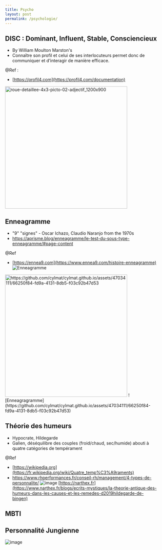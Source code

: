 ```yaml
---
title: Psycho
layout: post
permalink: /psychologie/
---
```


DISC : Dominant, Influent, Stable, Consciencieux
---
* By William Moulton Marston's
* Connaître son profil et celui de ses interlocuteurs permet donc de communiquer et d’interagir de manière efficace.

@Ref :
- [https://profil4.com](https://profil4.com/documentation)  
<img alt="roue-detaillee-4x3-picto-02-adjectif_1200x900" src="https://github.com/cylmat/cylmat.github.io/assets/47034111/37362ef8-204c-4b25-910d-7dc2e487f1a3" width=400 height=400 />

Enneagramme
---
* "9" "signes" - Oscar Ichazo, Claudio Naranjo from the 1970s
* https://aprisme.blog/enneagramme/le-test-du-sous-type-enneagramme/#page-content
  
@Ref
- [https://ennea9.com](https://www.ennea9.com/histoire-enneagramme)  
![Enneagramme](https://static.wixstatic.com/media/d5d114_4c3ff44c8baf44e1a440dd529866dedb~mv2.png/v1/crop/x_71,y_43,w_592,h_317/fill/w_635,h_334,al_c,lg_1,q_85,enc_auto/Diapositive1.png)
<img alt="https://github.com/cylmat/cylmat.github.io/assets/47034111/66250f84-fd9a-4131-8db5-f03c92b47d53" width=400 height=400 />
![Enneagragramme](https://github.com/cylmat/cylmat.github.io/assets/47034111/66250f84-fd9a-4131-8db5-f03c92b47d53)  


Théorie des humeurs
---
- Hypocrate, Hildegarde
- Galien, déséquilibre des couples (froid/chaud, sec/humide) abouti à quatre catégories de tempérament
  
@Ref
- [https://wikipedia.org](https://fr.wikipedia.org/wiki/Quatre_temp%C3%A9raments)
- https://www.rhperformances.fr/conseil-rh/management/4-types-de-personnalite/
![image](https://github.com/cylmat/cylmat.github.io/assets/47034111/f60c279f-871f-45df-a7a8-74e74fce948a)
[https://narthex.fr](https://www.narthex.fr/blogs/ecrits-mystiques/la-theorie-antique-des-humeurs-dans-les-causes-et-les-remedes-d2019hildegarde-de-bingen)

MBTI
---

Personnalité Jungienne
---

![image](https://github.com/cylmat/cylmat.github.io/assets/47034111/a5283d9b-9a7f-48cb-aa86-88a3a55fb255)
